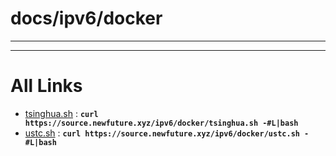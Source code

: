
# docs/ipv6/docker
---



---

# All Links

* [tsinghua.sh](tsinghua.sh) : **`curl https://source.newfuture.xyz/ipv6/docker/tsinghua.sh -#L|bash`** 
* [ustc.sh](ustc.sh) : **`curl https://source.newfuture.xyz/ipv6/docker/ustc.sh -#L|bash`** 
